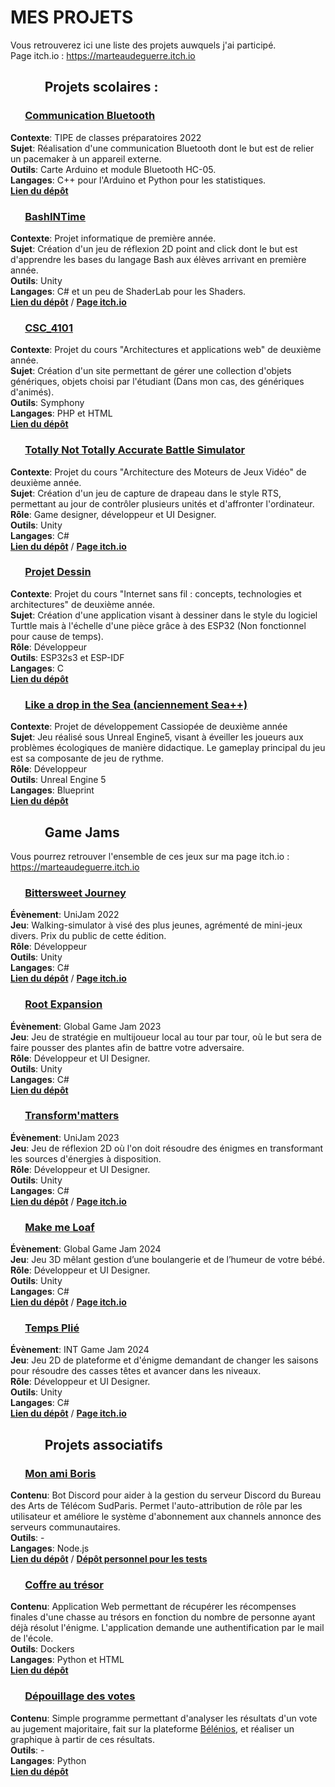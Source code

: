 # MES PROJETS

Vous retrouverez ici une liste des projets auwquels j'ai participé. \
Page itch.io : https://marteaudeguerre.itch.io



## &nbsp;&nbsp;&nbsp;&nbsp;&nbsp;&nbsp;&nbsp;&nbsp;&nbsp;&nbsp; **Projets scolaires** :

### &nbsp;&nbsp;&nbsp;&nbsp;&nbsp; <u> Communication Bluetooth </u>
**Contexte**:  TIPE de classes préparatoires 2022 \
**Sujet**: Réalisation d'une communication Bluetooth dont le but est de relier un pacemaker à un appareil externe. \
**Outils**: Carte Arduino et module Bluetooth HC-05. \
**Langages**: C++ pour l'Arduino et Python pour les statistiques. \
[**Lien du dépôt**](https://github.com/ThomasSchneider-94/TIPE_Bluetooth_Comunication)


### &nbsp;&nbsp;&nbsp;&nbsp;&nbsp; <u> BashINTime </u>
**Contexte**:  Projet informatique de première année. \
**Sujet**: Création d'un jeu de réflexion 2D point and click dont le but est d'apprendre les bases du langage Bash aux élèves arrivant en première année. \
**Outils**: Unity \
**Langages**: C# et un peu de ShaderLab pour les Shaders. \
[**Lien du dépôt**](https://github.com/Crafteurmax/BashInTime) / [**Page itch.io**](https://crafteurmax.itch.io/bashintime)


### &nbsp;&nbsp;&nbsp;&nbsp;&nbsp; <u> CSC_4101  </u>
**Contexte**:  Projet du cours "Architectures et applications web" de deuxième année. \
**Sujet**: Création d'un site permettant de gérer une collection d'objets génériques, objets choisi par l'étudiant (Dans mon cas, des génériques d'animés). \
**Outils**: Symphony \
**Langages**: PHP et HTML \
[**Lien du dépôt**](https://github.com/ThomasSchneider-94/CSC_4101)


### &nbsp;&nbsp;&nbsp;&nbsp;&nbsp; <u> Totally Not Totally Accurate Battle Simulator </u>
**Contexte**:  Projet du cours "Architecture des Moteurs de Jeux Vidéo" de deuxième année. \
**Sujet**: Création d'un jeu de capture de drapeau dans le style RTS, permettant au jour de contrôler plusieurs unités et d'affronter l'ordinateur. \
**Rôle**: Game designer, développeur et UI Designer. \
**Outils**: Unity \
**Langages**: C# \
[**Lien du dépôt**](https://github.com/Chloe-2622/ConquestTroupFormation) / [**Page itch.io**](https://chloe2622.itch.io/totally-not-totally-accurate-battle-simulator)


### &nbsp;&nbsp;&nbsp;&nbsp;&nbsp; <u> Projet Dessin </u>
**Contexte**:  Projet du cours "Internet sans fil : concepts, technologies et architectures" de deuxième année. \
**Sujet**: Création d'une application visant à dessiner dans le style du logiciel Turttle mais à l'échelle d'une pièce grâce à des ESP32 (Non fonctionnel pour cause de temps). \
**Rôle**: Développeur \
**Outils**: ESP32s3 et ESP-IDF \
**Langages**: C \
[**Lien du dépôt**](https://gitlabens.imtbs-tsp.eu/cedric.gautier/net4104-projet-dessin)


### &nbsp;&nbsp;&nbsp;&nbsp;&nbsp; <u> Like a drop in the Sea (anciennement Sea++) </u>
**Contexte**:  Projet de développement Cassiopée de deuxième année \
**Sujet**: Jeu réalisé sous Unreal Engine5, visant à éveiller les joueurs aux problèmes écologiques de manière didactique. Le gameplay principal du jeu est sa composante de jeu de rythme.\
**Rôle**: Développeur \
**Outils**: Unreal Engine 5 \
**Langages**: Blueprint \
[**Lien du dépôt**](https://github.com/Crafteurmax/Sea)



## &nbsp;&nbsp;&nbsp;&nbsp;&nbsp;&nbsp;&nbsp;&nbsp;&nbsp;&nbsp; **Game Jams**

Vous pourrez retrouver l'ensemble de ces jeux sur ma page itch.io : https://marteaudeguerre.itch.io

### &nbsp;&nbsp;&nbsp;&nbsp;&nbsp; <u> Bittersweet Journey </u>
**Évènement**:  UniJam 2022 \
**Jeu**: Walking-simulator à visé des plus jeunes, agrémenté de mini-jeux divers. Prix du public de cette édition. \
**Rôle**: Développeur \
**Outils**: Unity \
**Langages**: C# \
[**Lien du dépôt**](https://github.com/HugoLhuilier/Around-the-world) / [**Page itch.io**](https://github.com/HugoLhuilier/Around-the-world)


### &nbsp;&nbsp;&nbsp;&nbsp;&nbsp; <u> Root Expansion </u>
**Évènement**:  Global Game Jam 2023 \
**Jeu**: Jeu de stratégie en multijoueur local au tour par tour, où le but sera de faire pousser des plantes afin de battre votre adversaire. \
**Rôle**: Développeur et UI Designer. \
**Outils**: Unity \
**Langages**: C# \
[**Lien du dépôt**](https://github.com/VoHeLi/RootExpansion)


### &nbsp;&nbsp;&nbsp;&nbsp;&nbsp; <u> Transform'matters </u>
**Évènement**:  UniJam 2023 \
**Jeu**: Jeu de réflexion 2D où l'on doit résoudre des énigmes en transformant les sources d'énergies à disposition. \
**Rôle**: Développeur et UI Designer. \
**Outils**: Unity \
**Langages**: C# \
[**Lien du dépôt**](https://github.com/VoHeLi/CookieProject) / [**Page itch.io**](https://crafteurmax.itch.io/transformmatters)


### &nbsp;&nbsp;&nbsp;&nbsp;&nbsp; <u> Make me Loaf </u>
**Évènement**:  Global Game Jam 2024 \
**Jeu**: Jeu 3D mêlant gestion d’une boulangerie et de l’humeur de votre bébé. \
**Rôle**: Développeur et UI Designer. \
**Outils**: Unity \
**Langages**: C# \
[**Lien du dépôt**](https://github.com/Chloe-2622/MakeMeLoaf) / [**Page itch.io**](https://crafteurmax.itch.io/make-me-loaf)


### &nbsp;&nbsp;&nbsp;&nbsp;&nbsp; <u> Temps Plié </u>
**Évènement**:  INT Game Jam 2024 \
**Jeu**: Jeu 2D de plateforme et d'énigme demandant de changer les saisons pour résoudre des casses têtes et avancer dans les niveaux. \
**Rôle**: Développeur et UI Designer. \
**Outils**: Unity \
**Langages**: C# \
[**Lien du dépôt**](https://github.com/Crafteurmax/TempsPlie) / [**Page itch.io**](https://crafteurmax.itch.io/temps-plie)



## &nbsp;&nbsp;&nbsp;&nbsp;&nbsp;&nbsp;&nbsp;&nbsp;&nbsp;&nbsp; **Projets associatifs**

### &nbsp;&nbsp;&nbsp;&nbsp;&nbsp; <u> Mon ami Boris </u>
**Contenu**: Bot Discord pour aider à la gestion du serveur Discord du Bureau des Arts de Télécom SudParis. Permet l'auto-attribution de rôle par les utilisateur et améliore le système d'abonnement aux channels annonce des serveurs communautaires. \
**Outils**: - \
**Langages**: Node.js \
[**Lien du dépôt**](https://github.com/BDA-TSP-IMTBS/Mon_ami_Boris) / [**Dépôt personnel pour les tests**](https://github.com/ThomasSchneider-94/Discord_Test_Bot)


### &nbsp;&nbsp;&nbsp;&nbsp;&nbsp; <u> Coffre au trésor </u>
**Contenu**: Application Web permettant de récupérer les récompenses finales d'une chasse au trésors en fonction du nombre de personne ayant déjà résolut l'énigme. L'application demande une authentification par le mail de l'école. \
**Outils**: Dockers \
**Langages**: Python et HTML \
[**Lien du dépôt**](https://github.com/BDA-TSP-IMTBS/Treasure-Chest)


### &nbsp;&nbsp;&nbsp;&nbsp;&nbsp; <u> Dépouillage des votes </u>
**Contenu**: Simple programme permettant d'analyser les résultats d'un vote au jugement majoritaire, fait sur la plateforme [Bélénios](https://www.belenios.org), et réaliser un graphique à partir de ces résultats. \
**Outils**: - \
**Langages**: Python \
[**Lien du dépôt**](https://github.com/BDA-TSP-IMTBS/Votes-BDA)